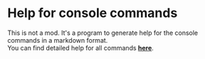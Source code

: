 ﻿# Help for console commands
This is not a mod. It's a program to generate help for the console commands in a markdown format.  
You can find detailed help for all commands **[here](https://github.com/coyote963/bm-boilerplate#additional-server-commands-you-can-send-these-packets-via-rcon-besides-the-request-data-ones)**.